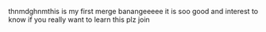 thnmdghnmthis is my first merge banangeeeee it is soo good and interest to know if you really want to learn this plz join